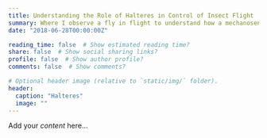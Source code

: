 ```yaml
---
title: Understanding the Role of Halteres in Control of Insect Flight
summary: Where I observe a fly in flight to understand how a mechanosensory organ works
date: "2018-06-28T00:00:00Z"

reading_time: false  # Show estimated reading time?
share: false  # Show social sharing links?
profile: false  # Show author profile?
comments: false  # Show comments?

# Optional header image (relative to `static/img/` folder).
header:
  caption: "Halteres"
  image: ""
---
```


Add your *content* here...